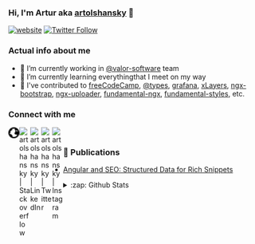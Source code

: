 ### Hi, I'm Artur aka [artolshansky][twitter] 👋

[![website](https://img.shields.io/website?label=olshansky.github.io&style=social&url=https%3A%2F%2Folshansky.github.io)](https://olshansky.github.io)
[![Twitter Follow](https://img.shields.io/twitter/follow/artolshansky?color=1DA1F2&logo=twitter&style=social)](https://twitter.com/intent/follow?original_referer=https%3A%2F%2Fgithub.com%2Folshansky&screen_name=artolshansky)

### Actual info about me
- 🔭 I’m currently working in [@valor-software][valor] team
- 🌱 I’m currently learning everythingthat I meet on my way
- 🤝 I've contributed to [freeCodeCamp](https://github.com/freeCodeCamp/freeCodeCamp), [@types](https://github.com/DefinitelyTyped/DefinitelyTyped), [grafana](https://github.com/grafana/grafana), [xLayers](https://github.com/xlayers/xlayers), [ngx-bootstrap](https://github.com/valor-software/ngx-bootstrap), [ngx-uploader](https://github.com/bleenco/ngx-uploader), [fundamental-ngx](https://github.com/SAP/fundamental-ngx), [fundamental-styles](https://github.com/SAP/fundamental-styles), etc.


### Connect with me

[<img align="left" width="22px" alt="olshansky.github.io" src="https://raw.githubusercontent.com/iconic/open-iconic/master/svg/globe.svg" />][website]
[<img align="left" width="22px" alt="artolshansky | Stackoverflow" src="https://cdn.jsdelivr.net/npm/simple-icons@v3/icons/stackoverflow.svg" />][stackoverflow]
[<img align="left" width="22px" alt="artolshansky | LinkedIn" src="https://cdn.jsdelivr.net/npm/simple-icons@v3/icons/linkedin.svg" />][linkedin]
[<img align="left" width="22px" alt="artolshansky | Twitter" src="https://cdn.jsdelivr.net/npm/simple-icons@v3/icons/twitter.svg" />][twitter]
[<img align="left" width="22px" alt="artolshansky | Instagram" src="https://cdn.jsdelivr.net/npm/simple-icons@v3/icons/instagram.svg" />][instagram]

</br>

### 📕 Publications
- [Angular and SEO: Structured Data for Rich Snippets](https://valor-software.com/articles/angular-and-seo-structured-data-for-rich-snippets.html)


<details>
  <summary>:zap: Github Stats</summary>

  <img align="left" alt="olshansky's GitHub Stats" src="https://github-readme-stats.vercel.app/api?username=olshansky&show_icons=true&count_private=true" />

</details>


[website]: https://olshansky.github.io
[twitter]: https://twitter.com/artolshansky
[instagram]: https://instagram.com/artolshansky
[linkedin]: https://linkedin.com/in/artolshansky
[stackoverflow]: https://stackoverflow.com/users/8368358/art-olshansky
[valor]: https://github.com/valor-software


<!--
**olshansky/olshansky** is a ✨ _special_ ✨ repository because its `README.md` (this file) appears on your GitHub profile.

Here are some ideas to get you started:

- 🔭 I’m currently working on ...
- 🌱 I’m currently learning ...
- 👯 I’m looking to collaborate on ...
- 🤔 I’m looking for help with ...
- 💬 Ask me about ...
- 📫 How to reach me: ...
- 😄 Pronouns: ...
- ⚡ Fun fact: ...

-->
